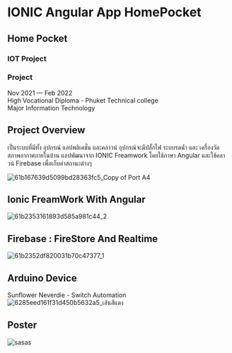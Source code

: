 # IONIC Angular App HomePocket
## Home Pocket
### IOT Project
### Project
Nov 2021 — Feb 2022 <br>
High Vocational Diploma - Phuket Technical college  <br>
Major Information Technology  

## Project Overview
เป็นระบบที่มีทั้ง อุปกรณ์ แอปพลิเคชั่น และคลาวน์
อุปกรณ์จะมีปลั๊กไฟ  ระบบรดน้ำ และ เครื่องวัดสภาพอากาศภายในบ้าน
แอปพัฒนาจาก IONIC Freamwork โดยใช้ภาษา Angular
และใช้คลาวน์ Firebase เพื่อเก็บค่าสถานะต่างๆ


![61b167639d5099bd28363fc5_Copy of Port A4](https://github.com/DreaMxickZ/IONIC-Angular-App-HomePocket/assets/53443605/9ae8a311-63b4-4310-b2ab-e8d8644d86fd)


## Ionic FreamWork  With Angular
![61b2353161893d585a981c44_2](https://github.com/DreaMxickZ/IONIC-Angular-App-HomePocket/assets/53443605/728000a6-2370-4d34-8dc0-43d64f668a0e)


## Firebase : FireStore And Realtime
![61b2352df820031b70c47377_1](https://github.com/DreaMxickZ/IONIC-Angular-App-HomePocket/assets/53443605/c2beef8f-ae2a-4d7f-8009-1bbe2a5c3771)


## Arduino Device 
Sunflower Neverdie - Switch Automation
![6285eed161f31d450b5632a5_เส้นสีแดง](https://github.com/DreaMxickZ/IONIC-Angular-App-HomePocket/assets/53443605/d7c7922c-1808-4c38-a131-9a14934fcb9e)


## Poster 
![sasas](https://github.com/DreaMxickZ/IONIC-Angular-App-HomePocket/assets/53443605/e56510bb-879f-40c1-9639-01c86671996c)


